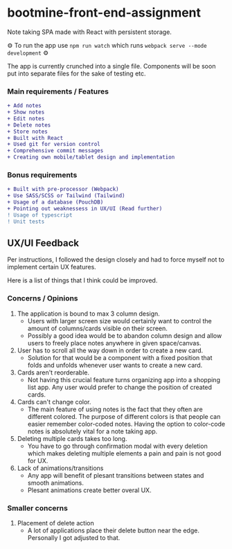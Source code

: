 # bootmine-front-end-assignment

Note taking SPA made with React with persistent storage.

⚙️ To run the app use ```npm run watch``` which runs ```webpack serve --mode development``` ⚙️

The app is currently crunched into a single file. Components will be soon put into separate files for the sake of testing etc.

### Main requirements / Features
```diff
+ Add notes
+ Show notes
+ Edit notes
+ Delete notes
+ Store notes
+ Built with React
+ Used git for version control
+ Comprehensive commit messages
+ Creating own mobile/tablet design and implementation
```

### Bonus requirements
```diff
+ Built with pre-processor (Webpack)
+ Use SASS/SCSS or Tailwind (Tailwind)
+ Usage of a database (PouchDB)
+ Pointing out weaknessess in UX/UI (Read further)
! Usage of typescript
! Unit tests
```

## UX/UI Feedback
  Per instructions, I followed the design closely and had to force myself not to implement certain UX features.
  
  Here is a list of things that I think could be improved.
### Concerns / Opinions
1. The application is bound to max 3 column design.
    * Users with larger screen size would certainly want to  control the amount of columns/cards visible on their screen.
    * Possibly a good idea would be to abandon column design and allow users to freely place notes anywhere in given space/canvas.
2. User has to scroll all the way down in order to create a new card.
    * Solution for that would be a component with a fixed position that folds and unfolds whenever user wants to create a new card.
3. Cards aren't reorderable.
    * Not having this crucial feature turns organizing app into a shopping list app. Any user would prefer to change the position of created cards.
4. Cards can't change color.
    * The main feature of using notes is the fact that they often are different colored. The purpose of different colors is that people can easier remember color-coded notes. Having the option to color-code notes is absolutely vital for a note taking app.
5. Deleting multiple cards takes too long.
    * You have to go through confirmation modal with every deletion which makes deleting multiple elements a pain and pain is not good for UX.
6. Lack of animations/transitions
    * Any app will benefit of plesant transitions between states and smooth animations.
    * Plesant animations create better overal UX.

### Smaller concerns
1. Placement of delete action
    * A lot of applications place their delete button near the edge. Personally I got adjusted to that.
